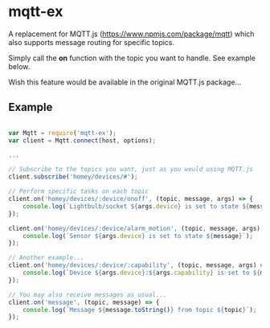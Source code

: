# mqtt-ex
A replacement for MQTT.js (https://www.npmjs.com/package/mqtt) which
also supports message routing for specific topics.

Simply call the **on** function with the topic you want to handle.
See example below.

Wish this feature would be available in the original MQTT.js package...

## Example

```javascript

var Mqtt = require('mqtt-ex');
var client = Mqtt.connect(host, options);

...

// Subscribe to the topics you want, just as you would using MQTT.js
client.subscribe('homey/devices/#');

// Perform specific tasks on each topic
client.on('homey/devices/:device/onoff', (topic, message, args) => {
	console.log(`Lightbulb/socket ${args.device} is set to state ${message}`);
});

client.on('homey/devices/:device/alarm_motion', (topic, message, args) => {
	console.log(`Sensor ${args.device} is set to state ${message}`);
});

// Another example...
client.on('homey/devices/:device/:capability', (topic, message, args) => {
	console.log(`Device ${args.device}:${args.capability} is set to ${message}`);
});

// You may also receive messages as usual...
client.on('message', (topic, message) => {
	console.log(`Message ${message.toString()} from topic ${topic}`);
});

```
